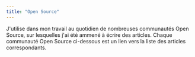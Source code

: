 ```yaml
---
title: "Open Source"
---
```


J'utilise dans mon travail au quotidien de nombreuses communautés Open Source, sur lesquelles j'ai été ammené à écrire des articles.
Chaque communauté Open Source ci-dessous est un lien vers la liste des articles correspondants.
